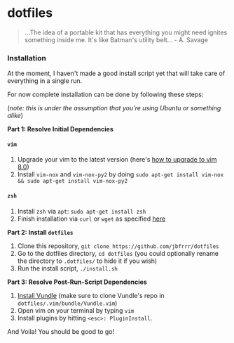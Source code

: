 # dotfiles
> ...The idea of a portable kit that has everything you might need ignites something inside me. It's like Batman's utility belt... - A. Savage

### Installation

At the moment, I haven't made a good install script yet that will take care of everything in a single run.

For now complete installation can be done by following these steps:

(_note: this is under the assumption that you're using Ubuntu or something alike_)


**Part 1: Resolve Initial Dependencies**

#### `vim`
1. Upgrade your vim to the latest version (here's [how to upgrade to vim 8.0](http://tipsonubuntu.com/2016/09/13/vim-8-0-released-install-ubuntu-16-04/))
2. Install `vim-nox` and `vim-nox-py2` by doing `sudo apt-get install vim-nox && sudo apt-get install vim-nox-py2`

#### `zsh`
1. Install `zsh` via `apt`: `sudo apt-get install zsh`
2. Finish installation via `curl` or `wget` as specified [here](https://github.com/robbyrussell/oh-my-zsh)

**Part 2: Install `dotfiles`**

1. Clone this repository,  `git clone https://github.com/jbfrrr/dotfiles`
2. Go to the dotfiles directory, `cd dotfiles` (you could optionally rename the directory to `.dotfiles/` to hide it if you wish)
3. Run the install script, `./install.sh`

**Part 3: Resolve Post-Run-Script Dependencies**

1. [Install Vundle](https://github.com/VundleVim/Vundle.vim) (make sure to clone Vundle's repo in `dotfiles/.vim/bundle/Vundle.vim`)
2. Open vim on your terminal by typing `vim`
3. Install plugins by hitting `<esc>: PluginInstall`.

And Voila! You should be good to go!
